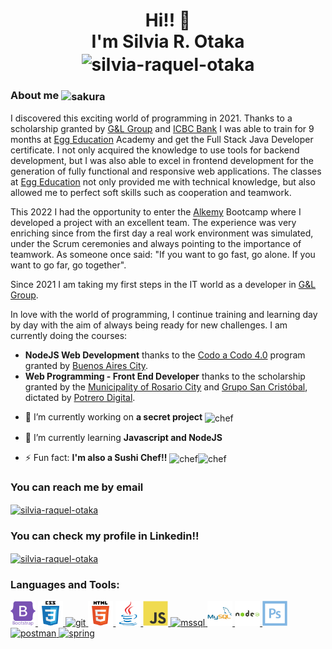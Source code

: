 
<h1 align="center">Hi!! 👋 <br> I'm Silvia R. Otaka <img align="center" src="https://cdn-icons-png.flaticon.com/512/6977/6977566.png" alt="silvia-raquel-otaka" height="40" width="40" /></h1>
<h3> About me <img align="center" src="https://cdn-icons.flaticon.com/png/512/4069/premium/4069984.png?token=exp=1652899256~hmac=6faeab3a5c184f5b662888b0a04c8511" alt="sakura" height="40" width="40"/></h3>
<p>
  I discovered this exciting world of programming in 2021. Thanks to a scholarship granted by <a href="https://www.gylgroup.com/" target="blank">G&L Group</a> and  <a href="https://www.icbc.com.ar/personas/" target="blank">ICBC Bank</a> I was able to train for 9 months at <a href="https://eggeducacion.com/es-AR/" target="blank">Egg Education</a> Academy and get the Full Stack Java Developer certificate. I not only acquired the knowledge to use tools for backend development, but I was also able to excel in frontend development for the generation of fully functional and responsive web applications. The classes at <a href="https://eggeducacion.com/es-AR/" target="blank">Egg Education</a> not only provided me with technical knowledge, but also allowed me to perfect soft skills such as cooperation and teamwork. 
</p>
<p>
This 2022 I had the opportunity to enter the <a href="https://www.alkemy.org/" target="blank">Alkemy</a> Bootcamp where I developed a project with an excellent team. The experience was very enriching since from the first day a real work environment was simulated, under the Scrum ceremonies and always pointing to the importance of teamwork. As someone once said: "If you want to go fast, go alone. If you want to go far, go together".
</p>
<p>
Since 2021 I am taking my first steps in the IT world as a developer in <a href="https://www.gylgroup.com/" target="blank">G&L Group</a>.
</p>
<p>In love with the world of programming, I continue training and learning day by day with the aim of always being ready for new challenges.
I am currently doing the courses:
<ul>
  <li><b>NodeJS Web Development</b> thanks to the <a href="https://www.buenosaires.gob.ar/educacion/codo-codo" target="blank">Codo a Codo 4.0</a> program granted by <a href="https://www.buenosaires.gob.ar" target="blank">Buenos Aires City</a>.</li>
<li><b>Web Programming - Front End Developer</b> thanks to the scholarship granted by the <a href="https://www.rosario.gob.ar/inicio/" target="blank">Municipality of Rosario City</a> and <a href="https://www.gruposancristobal.com.ar/" target="blank">Grupo San Cristóbal</a>, dictated by <a href="https://www.potrerodigital.org/" target="blank">Potrero Digital</a>. </li>
</ul>
</p>

- 🔭 I’m currently working on **a secret project** <img align="center" src="https://cdn-icons-png.flaticon.com/512/6970/6970498.png" alt="chef" height="40" width="40"/>

- 🌱 I’m currently learning **Javascript and NodeJS**

- ⚡ Fun fact: **I'm also a Sushi Chef!!** <img align="center" src="https://cdn-icons-png.flaticon.com/512/817/817322.png" alt="chef" height="40" width="40"/><img align="center" src="https://cdn-icons-png.flaticon.com/512/4474/4474860.png" alt="chef" height="40" width="40"/>
<h3 align="left">You can reach me by email</h3>

<a href="mailto:srotaka@gmail.com"><img align="center" src="https://cdn-icons.flaticon.com/png/512/2514/premium/2514505.png?token=exp=1652897928~hmac=389a448b1bea73fff1822be472318da1" alt="silvia-raquel-otaka" height="40" width="40" /></a>
<h3 align="left">You can check my profile in Linkedin!!</h3>
<p align="left">
<a href="https://linkedin.com/in/silvia-raquel-otaka" target="blank"><img align="center" src="https://raw.githubusercontent.com/rahuldkjain/github-profile-readme-generator/master/src/images/icons/Social/linked-in-alt.svg" alt="silvia-raquel-otaka" height="30" width="40" /></a>
</p>

<h3 align="left">Languages and Tools:</h3>
<p align="left"> <a href="https://getbootstrap.com" target="_blank" rel="noreferrer"> <img src="https://raw.githubusercontent.com/devicons/devicon/master/icons/bootstrap/bootstrap-plain-wordmark.svg" alt="bootstrap" width="40" height="40"/> </a> <a href="https://www.w3schools.com/css/" target="_blank" rel="noreferrer"> <img src="https://raw.githubusercontent.com/devicons/devicon/master/icons/css3/css3-original-wordmark.svg" alt="css3" width="40" height="40"/> </a> <a href="https://git-scm.com/" target="_blank" rel="noreferrer"> <img src="https://www.vectorlogo.zone/logos/git-scm/git-scm-icon.svg" alt="git" width="40" height="40"/> </a> <a href="https://www.w3.org/html/" target="_blank" rel="noreferrer"> <img src="https://raw.githubusercontent.com/devicons/devicon/master/icons/html5/html5-original-wordmark.svg" alt="html5" width="40" height="40"/> </a> <a href="https://www.java.com" target="_blank" rel="noreferrer"> <img src="https://raw.githubusercontent.com/devicons/devicon/master/icons/java/java-original.svg" alt="java" width="40" height="40"/> </a> <a href="https://developer.mozilla.org/en-US/docs/Web/JavaScript" target="_blank" rel="noreferrer"> <img src="https://raw.githubusercontent.com/devicons/devicon/master/icons/javascript/javascript-original.svg" alt="javascript" width="40" height="40"/> </a> <a href="https://www.microsoft.com/en-us/sql-server" target="_blank" rel="noreferrer"> <img src="https://www.svgrepo.com/show/303229/microsoft-sql-server-logo.svg" alt="mssql" width="40" height="40"/> </a> <a href="https://www.mysql.com/" target="_blank" rel="noreferrer"> <img src="https://raw.githubusercontent.com/devicons/devicon/master/icons/mysql/mysql-original-wordmark.svg" alt="mysql" width="40" height="40"/> </a> <a href="https://nodejs.org" target="_blank" rel="noreferrer"> <img src="https://raw.githubusercontent.com/devicons/devicon/master/icons/nodejs/nodejs-original-wordmark.svg" alt="nodejs" width="40" height="40"/> </a> <a href="https://www.photoshop.com/en" target="_blank" rel="noreferrer"> <img src="https://raw.githubusercontent.com/devicons/devicon/master/icons/photoshop/photoshop-line.svg" alt="photoshop" width="40" height="40"/> </a> <a href="https://postman.com" target="_blank" rel="noreferrer"> <img src="https://www.vectorlogo.zone/logos/getpostman/getpostman-icon.svg" alt="postman" width="40" height="40"/> </a> <a href="https://spring.io/" target="_blank" rel="noreferrer"> <img src="https://www.vectorlogo.zone/logos/springio/springio-icon.svg" alt="spring" width="40" height="40"/> </a> </p>
